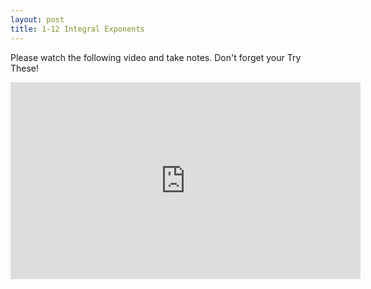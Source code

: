 ```yaml
---
layout: post
title: 1-12 Integral Exponents
---
```

Please watch the following video and take notes.  Don't forget your Try These!

<iframe width="560" height="315" src="https://www.youtube.com/embed/d8pbkmGGA5E" frameborder="0" allowfullscreen></iframe>

